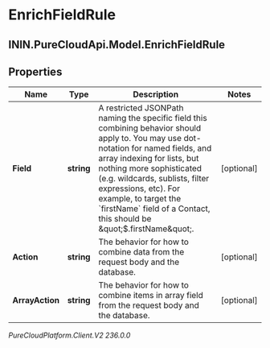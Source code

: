 # EnrichFieldRule

## ININ.PureCloudApi.Model.EnrichFieldRule

## Properties

|Name | Type | Description | Notes|
|------------ | ------------- | ------------- | -------------|
| **Field** | **string** | A restricted JSONPath naming the specific field this combining behavior should apply to. You may use dot-notation for named fields, and array indexing for lists, but nothing more sophisticated (e.g. wildcards, sublists, filter expressions, etc). For example, to target the &#x60;firstName&#x60; field of a Contact, this should be \&quot;$.firstName\&quot;. | [optional] |
| **Action** | **string** | The behavior for how to combine data from the request body and the database. | [optional] |
| **ArrayAction** | **string** | The behavior for how to combine items in array field from the request body and the database. | [optional] |



_PureCloudPlatform.Client.V2 236.0.0_
